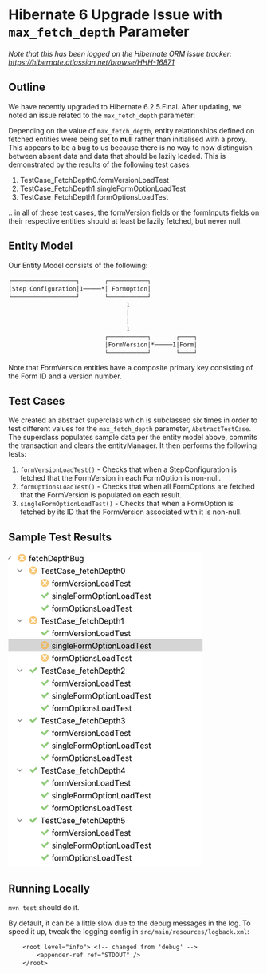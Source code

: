 # Hibernate 6 Upgrade Issue with `max_fetch_depth` Parameter

_Note that this has been logged on the Hibernate ORM issue tracker: https://hibernate.atlassian.net/browse/HHH-16871_

## Outline
We have recently upgraded to Hibernate 6.2.5.Final. After updating, we noted an issue related to the `max_fetch_depth` parameter:

Depending on the value of `max_fetch_depth`, entity relationships defined on fetched entities were being set to **null** rather than initialised with a proxy.
This appears to be a bug to us because there is no way to now distinguish between absent data and data that should be lazily loaded.
This is demonstrated by the results of the following test cases:

   1. TestCase_FetchDepth0.formVersionLoadTest 
   2. TestCase_FetchDepth1.singleFormOptionLoadTest
   3. TestCase_FetchDepth1.formOptionsLoadTest
   
  .. in all of these test cases, the formVersion fields or the formInputs fields on their respective entities should at least be
  lazily fetched, but never null.

## Entity Model
Our Entity Model consists of the following:
```
┌──────────────────┐       ┌───────────┐
│Step Configuration│1─────*│ FormOption│
└──────────────────┘       └───────────┘
                                 1
                                 │
                                 │
                                 1
                           ┌───────────┐       ┌────┐
                           │FormVersion│*─────1│Form│
                           └───────────┘       └────┘
```
    
Note that FormVersion entities have a composite primary key consisting of the Form ID and a version number.

## Test Cases
We created an abstract superclass which is subclassed six times in order to test different values for the `max_fetch_depth` parameter, `AbstractTestCase`.
The superclass populates sample data per the entity model above, commits the transaction and clears the entityManager. It then performs the following tests:
1. `formVersionLoadTest()` - Checks that when a StepConfiguration is fetched that the FormVersion in each FormOption is non-null.
2. `formOptionsLoadTest()` - Checks that when all FormOptions are fetched that the FormVersion is populated on each result.
3. `singleFormOptionLoadTest()` - Checks that when a FormOption is fetched by its ID that the FormVersion associated with it is non-null.

## Sample Test Results
![img.png](img.png)

## Running Locally
``mvn test`` should do it.

By default, it can be a little slow due to the debug messages in the log. To speed it up, tweak the logging config in `src/main/resources/logback.xml`:
```
    <root level="info"> <!-- changed from 'debug' -->
        <appender-ref ref="STDOUT" />
    </root>
```
